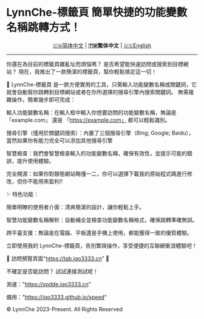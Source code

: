 # LynnChe-標籤頁 簡單快捷的功能變數名稱跳轉方式！ 

<p align="center" class="language" title="Language selection 语言选择">
  <a href="README.md">🇨🇳简体中文</a> | 
    <b>🇹🇼繁体中文</b> | 
  <a href="README_en_us.md">🇺🇸English</a> 
</p>
<hr>
你還在為目前的標籤頁雜亂址而煩惱嗎？ 是否希望能快速訪問或搜索到目標網站？ 現在，我推出了一款簡潔的標籤頁，幫你輕鬆搞定這一切！

🔗 LynnChe-標籤頁 是一款方便實用的工具，只需輸入功能變數名稱或關鍵詞，它就會自動幫你跳轉到目標網站或者在你所選擇的搜尋引擎內搜索關鍵詞。 無需複雜操作，簡單幾步即可完成：

輸入功能變數名稱：在輸入框中輸入你想要訪問的功能變數名稱，無論是 「example.com」 還是 「https://example.com」 都可以輕鬆識別。

搜尋引擎（僅用於關鍵詞搜索）：內置了三個搜尋引擎（Bing; Google; Baidu），當然如果你有能力完全可以添加其他搜尋引擎

智慧檢查：我們會智慧檢查輸入的功能變數名稱，確保有效性，並提示可能的錯誤，提升使用體驗。

完全開源：如果你對靜態網站略懂一二，你可以選擇下載我的原始程式碼進行修改，但你不能用來盈利!!

✨ 特色功能：

簡單明瞭的使用者介面：清爽簡潔的設計，讓你輕鬆上手。

智慧功能變數名稱解析：自動補全並檢查功能變數名稱格式，確保跳轉準確無誤。

跨平臺支援：無論是在電腦、平板還是手機上使用，都能獲得一致的優質體驗。

立即使用我的 LynnChe-標籤頁，告別繁瑣操作，享受便捷的互聯網衝浪體驗吧！

📌 訪問預覽頁面"https://tab.iqo3333.cn" 🔗

不確定是否能訪問？ 試試連接測試呢！

測速："https://spdde.iqo3333.cn"

備用："https://iqo3333.github.io/speed"

© LynnChe 2023-Present. All Rights Reserved
